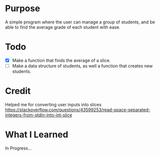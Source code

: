 # Purpose
A simple program where the user can manage a group of students, and be able to find the average grade of each student with ease.
# Todo

- [x] Make a function that finds the average of a slice.
- [ ] Make a data structure of students, as well a function that creates new students.

# Credit
Helped me for converting user inputs into slices
https://stackoverflow.com/questions/43599253/read-space-separated-integers-from-stdin-into-int-slice

# What I Learned
In Progress...
